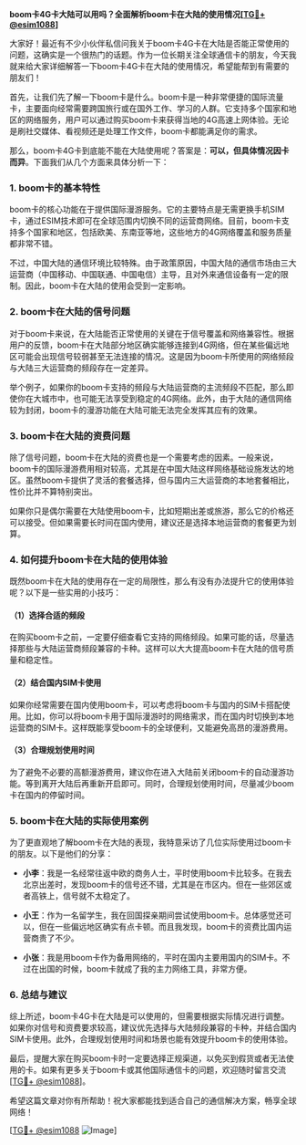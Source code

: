 **boom卡4G卡大陆可以用吗？全面解析boom卡在大陆的使用情况[[TG💪+ @esim1088](https://t.me/s/esim1088)]**

大家好！最近有不少小伙伴私信问我关于boom卡4G卡在大陆是否能正常使用的问题，这确实是一个很热门的话题。作为一位长期关注全球通信卡的朋友，今天我就来给大家详细解答一下boom卡4G卡在大陆的使用情况，希望能帮到有需要的朋友们！

首先，让我们先了解一下boom卡是什么。boom卡是一种非常便捷的国际流量卡，主要面向经常需要跨国旅行或在国外工作、学习的人群。它支持多个国家和地区的网络服务，用户可以通过购买boom卡来获得当地的4G高速上网体验。无论是刷社交媒体、看视频还是处理工作文件，boom卡都能满足你的需求。

那么，boom卡4G卡到底能不能在大陆使用呢？答案是：**可以，但具体情况因卡而异**。下面我们从几个方面来具体分析一下：

### **1. boom卡的基本特性**
boom卡的核心功能在于提供国际漫游服务。它的主要特点是无需更换手机SIM卡，通过ESIM技术即可在全球范围内切换不同的运营商网络。目前，boom卡支持多个国家和地区，包括欧美、东南亚等地，这些地方的4G网络覆盖和服务质量都非常不错。

不过，中国大陆的通信环境比较特殊。由于政策原因，中国大陆的通信市场由三大运营商（中国移动、中国联通、中国电信）主导，且对外来通信设备有一定的限制。因此，boom卡在大陆的使用会受到一定影响。

### **2. boom卡在大陆的信号问题**
对于boom卡来说，在大陆能否正常使用的关键在于信号覆盖和网络兼容性。根据用户的反馈，boom卡在大陆部分地区确实能够连接到4G网络，但在某些偏远地区可能会出现信号较弱甚至无法连接的情况。这是因为boom卡所使用的网络频段与大陆三大运营商的频段存在一定差异。

举个例子，如果你的boom卡支持的频段与大陆运营商的主流频段不匹配，那么即使你在大城市中，也可能无法享受到稳定的4G网络。此外，由于大陆的通信网络较为封闭，boom卡的漫游功能在大陆可能无法完全发挥其应有的效果。

### **3. boom卡在大陆的资费问题**
除了信号问题，boom卡在大陆的资费也是一个需要考虑的因素。一般来说，boom卡的国际漫游费用相对较高，尤其是在中国大陆这样网络基础设施发达的地区。虽然boom卡提供了灵活的套餐选择，但与国内三大运营商的本地套餐相比，性价比并不算特别突出。

如果你只是偶尔需要在大陆使用boom卡，比如短期出差或旅游，那么它的价格还可以接受。但如果需要长时间在国内使用，建议还是选择本地运营商的套餐更为划算。

### **4. 如何提升boom卡在大陆的使用体验**
既然boom卡在大陆的使用存在一定的局限性，那么有没有办法提升它的使用体验呢？以下是一些实用的小技巧：

#### **（1）选择合适的频段**
在购买boom卡之前，一定要仔细查看它支持的网络频段。如果可能的话，尽量选择那些与大陆运营商频段兼容的卡种。这样可以大大提高boom卡在大陆的信号质量和稳定性。

#### **（2）结合国内SIM卡使用**
如果你经常需要在国内使用boom卡，可以考虑将boom卡与国内的SIM卡搭配使用。比如，你可以将boom卡用于国际漫游时的网络需求，而在国内时切换到本地运营商的SIM卡。这样既能享受boom卡的全球便利，又能避免高昂的漫游费用。

#### **（3）合理规划使用时间**
为了避免不必要的高额漫游费用，建议你在进入大陆前关闭boom卡的自动漫游功能。等到离开大陆后再重新开启即可。同时，合理规划使用时间，尽量减少boom卡在国内的停留时间。

### **5. boom卡在大陆的实际使用案例**
为了更直观地了解boom卡在大陆的表现，我特意采访了几位实际使用过boom卡的朋友。以下是他们的分享：

- **小李**：我是一名经常往返中欧的商务人士，平时使用boom卡比较多。在我去北京出差时，发现boom卡的信号还不错，尤其是在市区内。但在一些郊区或者高铁上，信号就不太稳定了。
  
- **小王**：作为一名留学生，我在回国探亲期间尝试使用boom卡。总体感觉还可以，但在一些偏远地区确实有点卡顿。而且我发现，boom卡的资费比国内运营商贵了不少。

- **小张**：我是用boom卡作为备用网络的，平时在国内主要用国内的SIM卡。不过在出国的时候，boom卡就成了我的主力网络工具，非常方便。

### **6. 总结与建议**
综上所述，boom卡4G卡在大陆是可以使用的，但需要根据实际情况进行调整。如果你对信号和资费要求较高，建议优先选择与大陆频段兼容的卡种，并结合国内SIM卡使用。此外，合理规划使用时间和场景也能有效提升boom卡的使用体验。

最后，提醒大家在购买boom卡时一定要选择正规渠道，以免买到假货或者无法使用的卡。如果有更多关于boom卡或其他国际通信卡的问题，欢迎随时留言交流[[TG💪+ @esim1088](https://t.me/s/esim1088)]。

希望这篇文章对你有所帮助！祝大家都能找到适合自己的通信解决方案，畅享全球网络！

[[TG💪+ @esim1088](https://t.me/s/esim1088) ![Image](https://i.postimg.cc/4NQfJmqS/Snipaste-2025-05-13-00-14-12.png)]